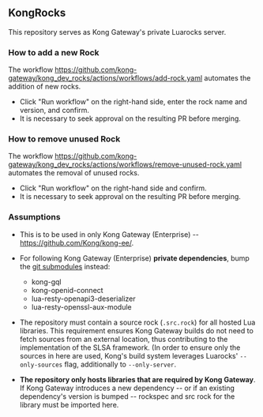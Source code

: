 ## KongRocks

This repository serves as Kong Gateway's private Luarocks server.

### How to add a new Rock

The workflow https://github.com/kong-gateway/kong_dev_rocks/actions/workflows/add-rock.yaml
automates the addition of new rocks.

- Click "Run workflow" on the right-hand side, enter the rock name and
version, and confirm.
- It is necessary to seek approval on the resulting PR before merging.

### How to remove unused Rock

The workflow https://github.com/kong-gateway/kong_dev_rocks/actions/workflows/remove-unused-rock.yaml
automates the removal of unused rocks.

- Click "Run workflow" on the right-hand side and confirm.
- It is necessary to seek approval on the resulting PR before merging.

### Assumptions

* This is to be used in only Kong Gateway (Enterprise) -- 
  https://github.com/Kong/kong-ee/.

* For following Kong Gateway (Enterprise) **private dependencies**, bump the [git submodules](https://github.com/Kong/kong-ee/tree/master/distribution) instead:
  - kong-gql
  - kong-openid-connect
  - lua-resty-openapi3-deserializer
  - lua-resty-openssl-aux-module

* The repository must contain a source rock (`.src.rock`) for all hosted
Lua libraries. This requirement ensures Kong Gateway builds do not need to fetch
sources from an external location, thus contributing to the implementation of the
SLSA framework. (In order to ensure only the sources in here are used, Kong's
build system leverages Luarocks' `--only-sources` flag, additionally to `--only-server`.

* **The repository only hosts libraries that are required by Kong Gateway**. If Kong 
Gateway introduces a new dependency -- or if an existing dependency's version
is bumped -- rockspec and src rock for the library must be imported here.

